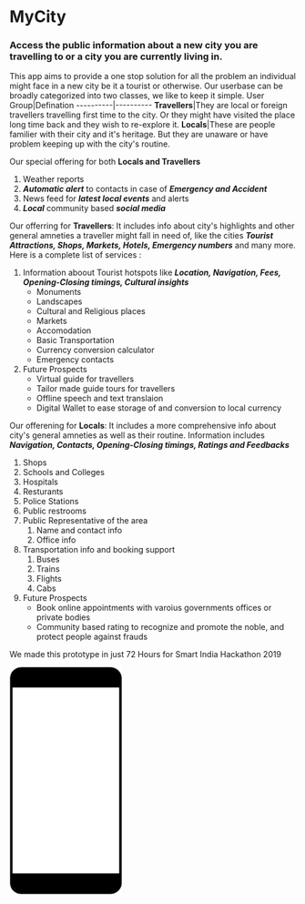 # MyCity
### Access the public information about a new city you are travelling to or a city you are currently living in.
This app aims to provide a one stop solution for all the problem an individual might face in a new city be it a tourist or otherwise.
Our userbase can be broadly categorized into two classes, we like to keep it simple.
User Group|Defination
----------|----------
__Travellers__|They are local or foreign travellers travelling first time to the city. Or they might have visited the place long time back and they wish to re-explore it.
__Locals__|These are people familier with their city and it's heritage. But they are unaware or have problem keeping up with the city's routine.  

Our special offering for both __Locals and Travellers__
1. Weather reports
1. __*Automatic alert*__ to contacts in case of __*Emergency and Accident*__ 
1. News feed for __*latest local events*__ and alerts
1. __*Local*__ community based __*social media*__

Our offerring for __Travellers__: 
It includes info about city's highlights and other general amneties a traveller might fall in need of, like the cities _**Tourist Attractions, Shops, Markets, Hotels, Emergency numbers**_ and many more.
Here is a complete list of services : 
1. Information aboout Tourist hotspots like __*Location, Navigation, Fees, Opening-Closing timings, Cultural insights*__
    * Monuments
    * Landscapes
    * Cultural and Religious places
    * Markets
    * Accomodation
    * Basic Transportation
    * Currency conversion calculator
    * Emergency contacts
1. Future Prospects
    * Virtual guide for travellers
    * Tailor made guide tours for travellers
    * Offline speech and text translaion
    * Digital Wallet to ease storage of and conversion to local currency

Our offerening for __Locals__:
It includes a more comprehensive info about city's general amneties as well as their routine. Information includes __*Navigation, Contacts, Opening-Closing timings, Ratings and Feedbacks*__
1. Shops
1. Schools and Colleges
1. Hospitals
1. Resturants
1. Police Stations
1. Public restrooms
1. Public Representative of the area
    1. Name and contact info
    1. Office info
1. Transportation info and booking support
    1. Buses
    1. Trains
    1. Flights
    1. Cabs
1. Future Prospects
    * Book online appointments with varoius governments offices or private bodies
    * Community based rating to recognize and promote the noble, and protect people against frauds
    
We made this prototype in just 72 Hours for Smart India Hackathon 2019

![Slide show of screenshots from our prototype](https://github.com/rambir4git/MyCityApp/blob/patch-1/screenshotshow.gif)
